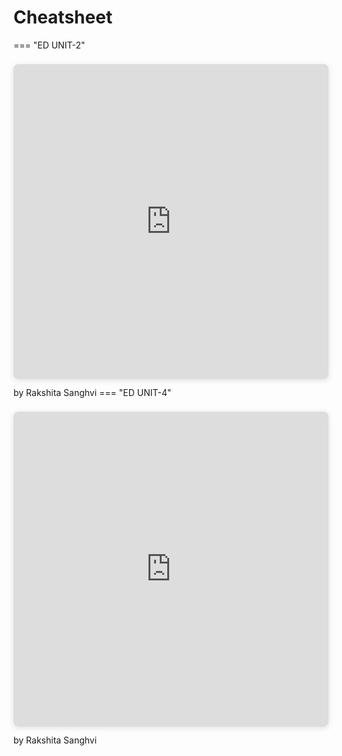 # Cheatsheet



=== "ED UNIT-2"
    <div style="position: relative; width: 100%; height: 0; padding-top: 100.0000%;
    padding-bottom: 0; box-shadow: 0 2px 8px 0 rgba(63,69,81,0.16); margin-top: 1.6em; margin-bottom: 0.9em; overflow: hidden;
    border-radius: 8px; will-change: transform;">
    <iframe loading="lazy" style="position: absolute; width: 100%; height: 100%; top: 0; left: 0; border: none; padding: 0;margin: 0;"
        src="https:&#x2F;&#x2F;www.canva.com&#x2F;design&#x2F;DAF_H9lKGyI&#x2F;N7hJG8K_mN1J9tg6cPbyFQ&#x2F;view?embed" allowfullscreen="allowfullscreen" allow="fullscreen">
    </iframe>
    </div>
    by Rakshita Sanghvi
=== "ED UNIT-4"
    <div style="position: relative; width: 100%; height: 0; padding-top: 100.0000%;
    padding-bottom: 0; box-shadow: 0 2px 8px 0 rgba(63,69,81,0.16); margin-top: 1.6em; margin-bottom: 0.9em; overflow: hidden;
    border-radius: 8px; will-change: transform;">
    <iframe loading="lazy" style="position: absolute; width: 100%; height: 100%; top: 0; left: 0; border: none; padding: 0;margin: 0;"
        src="https:&#x2F;&#x2F;www.canva.com&#x2F;design&#x2F;DAGB2M8FNLM&#x2F;g7C6vLZm0RPltA4RHzMBpg&#x2F;view?embed" allowfullscreen="allowfullscreen" allow="fullscreen">
    </iframe>
    </div>
    by Rakshita Sanghvi
